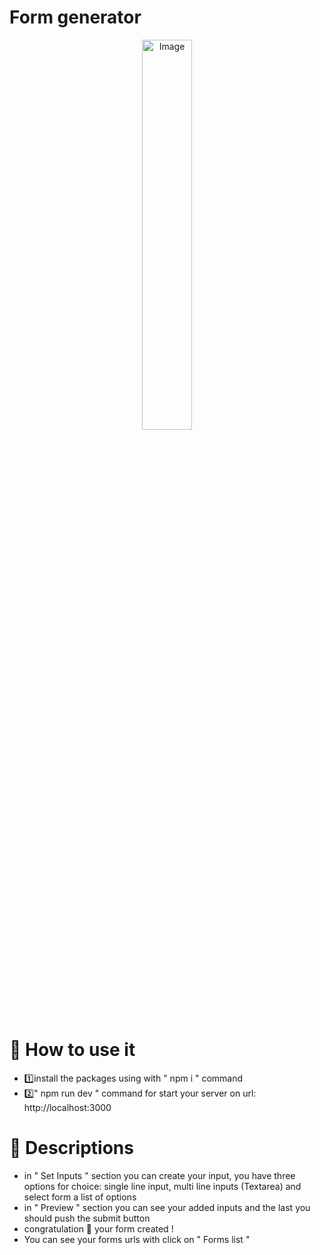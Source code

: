 # Form generator
<p align='center'>
<img alt='Image' src='https://angel-resume.netlify.app/nextjs-cover.webp' width='40%' align='center'/>
</p>

<h1>📜 How to use it</h1>
<ul>
<li>1️⃣install the packages using with " npm i " command</li>
<li>2️⃣" npm run dev " command for start your server on url: http://localhost:3000</li>
</ul>

<h1>📗 Descriptions</h1>
<ul>
<li>in " Set Inputs " section you can create your input, you have three options for choice: single line input, multi line inputs (Textarea) and select form a list of options</li>
<li>in " Preview " section you can see your added inputs and the last you should push the submit button</li>
<li>congratulation 🎉 your form created !</li>
<li>You can see your forms urls with click on " Forms list "</li>
</ul>

